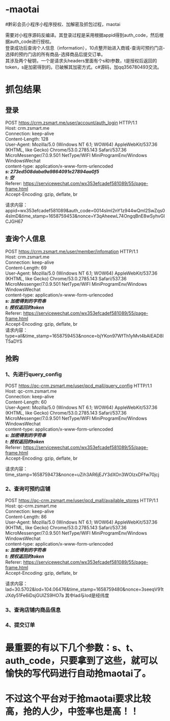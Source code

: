 # -maotai
#黔彩会员小程序小程序授权、加解密及抓包过程，maotai

需要对小程序源码反编译。其登录过程是采用根据appid得到auth_code，然后根据auth_code进行授权。  
登录成功后查询个人信息（information），10点整开始进入商城-查询可预约门店-选择的预约门店的所有商品-选择商品后提交订单。  
其涉及两个秘钥，一个是请求头headers里面有个s和t参数，t是授权后返回的token，s是加密得到的。已破解其加密方式。c#源码，加qq356780493交流。
# 抓包结果  
## 登录  
POST https://crm.zsmart.me/user/account/auth_login HTTP/1.1  
Host: crm.zsmart.me  
Connection: keep-alive  
Content-Length: 128  
User-Agent: Mozilla/5.0 (Windows NT 6.1; WOW64) AppleWebKit/537.36 (KHTML, like Gecko) Chrome/53.0.2785.143 Safari/537.36 MicroMessenger/7.0.9.501 NetType/WIFI MiniProgramEnv/Windows WindowsWechat  
content-type: application/x-www-form-urlencoded  
***s: 273ed508daba9a9864091e27894aa0f5***  
***t: 空***  
Referer: https://servicewechat.com/wx353efcadef581089/55/page-frame.html  
Accept-Encoding: gzip, deflate, br  

请求内容：appid=wx353efcadef581089&auth_code=0014slml2nY1z944wQml2SwZqs04slmD&time_stamp=1658759453&nonce=Y3qAheewL74OngqBnE8wSyhvGlCJGH67  
## 查询个人信息  
POST https://crm.zsmart.me/user/member/infomation HTTP/1.1  
Host: crm.zsmart.me  
Connection: keep-alive  
Content-Length: 69  
User-Agent: Mozilla/5.0 (Windows NT 6.1; WOW64) AppleWebKit/537.36 (KHTML, like Gecko) Chrome/53.0.2785.143 Safari/537.36 MicroMessenger/7.0.9.501 NetType/WIFI MiniProgramEnv/Windows WindowsWechat  
content-type: application/x-www-form-urlencoded  
***s: 加密得到的字符串***  
***t: 授权返回的token***  
Referer: https://servicewechat.com/wx353efcadef581089/55/page-frame.html  
Accept-Encoding: gzip, deflate, br  
请求内容：type=all&time_stamp=1658759453&nonce=bjYKon97WfTh1yMvt4bAIEAD8lT5aDYS
## 抢购  
### 1、先进行query_config  
POST https://qc-crm.zsmart.me/user/qcd_mall/query_config HTTP/1.1  
Host: qc-crm.zsmart.me  
Connection: keep-alive  
Content-Length: 60  
User-Agent: Mozilla/5.0 (Windows NT 6.1; WOW64) AppleWebKit/537.36 (KHTML, like Gecko) Chrome/53.0.2785.143 Safari/537.36 MicroMessenger/7.0.9.501 NetType/WIFI MiniProgramEnv/Windows WindowsWechat  
content-type: application/x-www-form-urlencoded  
***s: 加密得到的字符串***  
***t: 授权返回的token***  
Referer: https://servicewechat.com/wx353efcadef581089/55/page-frame.html  
Accept-Encoding: gzip, deflate, br  

请求内容：time_stamp=1658759473&nonce=uZih3AR6jEJY3dXOn3WOlzxDFfw70jcj  
### 2、查询可预约店铺  
POST https://qc-crm.zsmart.me/user/qcd_mall/available_stores HTTP/1.1  
Host: qc-crm.zsmart.me  
Connection: keep-alive  
Content-Length: 86  
User-Agent: Mozilla/5.0 (Windows NT 6.1; WOW64) AppleWebKit/537.36 (KHTML, like Gecko) Chrome/53.0.2785.143 Safari/537.36 MicroMessenger/7.0.9.501 NetType/WIFI MiniProgramEnv/Windows WindowsWechat  
content-type: application/x-www-form-urlencoded  
***s: 加密得到的字符串***  
***t: 授权返回的token***  
Referer: https://servicewechat.com/wx353efcadef581089/55/page-frame.html  
Accept-Encoding: gzip, deflate, br  

请求内容：lad=30.5702&lod=104.06476&time_stamp=1658759480&nonce=3seeqV91tJXdy51Fe6iDsjGUIZS9HO7a 
其中lad与lod是经纬度  
### 3、查询店铺内商品信息  
### 4、提交订单  
# 最重要的有以下几个参数：s、t、auth_code，只要拿到了这些，就可以愉快的写代码进行自动抢maotai了。  
# 不过这个平台对于抢maotai要求比较高，抢的人少，中签率也是高！！
